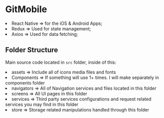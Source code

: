 # GitMobile
<li>React Native => for the iOS & Android Apps;</li>
<li>Redux => Used for state management;</li>
<li>Axios => Used for data fetching; </>

## Folder Structure
Main source code located in ``src`` folder, inside of this:
<li>assets => Include all of icons media files and fonts</li>
<li>Components => If something will use 1+ times. I will make separately in components folder</li>
<li>navigators => All of Navigation services and files located in this folder</li>
<li>screens => All UI pages in this folder</li>
<li>services => Third party services configurations and request related services you may find in this folder</li>
<li>store => Storage related manipulations handled through this folder</li>


